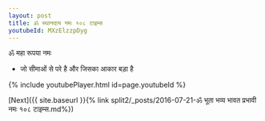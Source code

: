 ```yaml
---
layout: post
title: ॐ स्थानदाय नमः १०८ टाइम्स
youtubeId: MXzElzzpDyg
---
```

 
 
 ॐ महा रूपया नमः  
 
 -  जो सीमाओं से परे है और जिसका आकार बड़ा है 
 
  
 
  
 
 
 
 
 
 


{% include youtubePlayer.html id=page.youtubeId %}
 
[Next]({{ site.baseurl }}{% link  split2/_posts/2016-07-21-ॐ भूता भव्य भावत प्रभावी नमः १०८ टाइम्स.md%})
 
